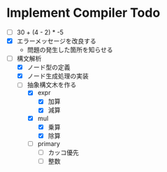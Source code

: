# Implement Compiler Todo

- [ ] 30 + (4 - 2) * -5
- [x] エラーメッセージを改良する
    - 問題の発生した箇所を知らせる
- [ ] 構文解析
    - [x] ノード型の定義
    - [x] ノード生成処理の実装
    - [ ] 抽象構文木を作る
        - [x] expr
            - [x] 加算
            - [x] 減算
        - [x] mul
            - [x] 乗算
            - [x] 除算
        - [ ] primary
            - [ ] カッコ優先
            - [ ] 整数
